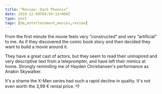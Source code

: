 ```yaml
---
title: “Review: Dark Phoenix”
date: 2019-12-09T04:54:13+000Z
type: post
tags: [de,entertainment,movies,review]
---
```


From the first minute the movie feels very “constructed” and very “artificial” to me. As if they discovered the comic book story and then decided they want to build a movie around it.

They have a great cast of actors, but they seem to read their uninspired and very descriptive text from a teleprompter, and have left their mimics at home. Strongly reminding me of Hayden Christiansen's performance as Anakin Skywalker. 

It's a shame the X-Men series had such a rapid decline in quality. It's not even worth the 3,99 € rental price. 👎
